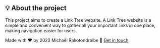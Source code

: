   
## 💡 About the project

This project aims to create a Link Tree website. A Link Tree website is a simple and convenient way to gather all your important links in one place, making navigation easier for users.

Made with ❤️ by 2023 Michaël Rakotondraibe :wave: [Get in touch](https://hostmika.github.io/linktree)
